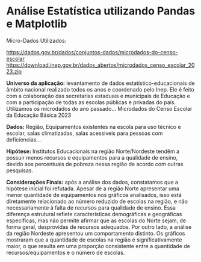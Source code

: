 # Análise Estatística utilizando Pandas e Matplotlib
Micro-Dados Utilizados:

https://dados.gov.br/dados/conjuntos-dados/microdados-do-censo-escolar
https://download.inep.gov.br/dados_abertos/microdados_censo_escolar_2023.zip

**Universo da aplicação:** levantamento de dados estatístico-educacionais de âmbito nacional realizado todos os anos e coordenado pelo Inep. Ele é feito com a colaboração das secretarias estaduais e municipais de Educação e com a participação de todas as escolas públicas e privadas do país. Utilizamos os microdados do ano passado…
Microdados do Censo Escolar da Educação Básica 2023

**Dados:** Região, Equipamentos existentes na escola para uso técnico e escolar, salas climatizadas, salas acessiveis para pessoas com deficiencias...

**Hipótese:** Institutos Educacionais na região Norte/Nordeste tendêm a possuir menos recursos e equipamentos para a qualidade de ensino, devido aos percentuais de pobreza nessa região de acordo com outras pesquisas.

**Considerações Finais:** após a análise dos dados, constatamos que a hipótese inicial foi refutada. Apesar de a região Norte apresentar uma menor quantidade de equipamentos nos gráficos analisados, isso está diretamente relacionado ao número reduzido de escolas na região, e não necessariamente à falta de recursos para qualidade de ensino. Essa diferença estrutural reflete características demográficas e geográficas específicas, mas não permite afirmar que as escolas do Norte sejam, de forma geral, desprovidas de recursos adequados.
  Por outro lado, a análise da região Nordeste apresentou um comportamento distinto. Os gráficos mostraram que a quantidade de escolas na região é significativamente maior, o que resulta em uma proporção consistente entre a quantidade de recursos/equipamentos e o número de escolas.
